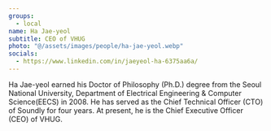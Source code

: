 ```yaml
---
groups:
  - local
name: Ha Jae-yeol
subtitle: CEO of VHUG
photo: "@/assets/images/people/ha-jae-yeol.webp"
socials:
  - https://www.linkedin.com/in/jaeyeol-ha-6375aa6a/
---
```


Ha Jae-yeol earned his Doctor of Philosophy (Ph.D.) degree from the Seoul National University, Department of Electrical Engineering & Computer Science(EECS) in 2008. He has served as the Chief Technical Officer (CTO) of Soundly for four years. At present, he is the Chief Executive Officer (CEO) of VHUG.
